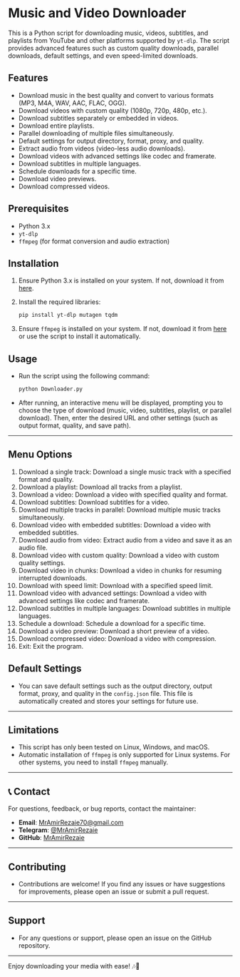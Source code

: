 # Music and Video Downloader

This is a Python script for downloading music, videos, subtitles, and playlists from YouTube and other platforms supported by `yt-dlp`. The script provides advanced features such as custom quality downloads, parallel downloads, default settings, and even speed-limited downloads.

## Features

- Download music in the best quality and convert to various formats (MP3, M4A, WAV, AAC, FLAC, OGG).
- Download videos with custom quality (1080p, 720p, 480p, etc.).
- Download subtitles separately or embedded in videos.
- Download entire playlists.
- Parallel downloading of multiple files simultaneously.
- Default settings for output directory, format, proxy, and quality.
- Extract audio from videos (video-less audio downloads).
- Download videos with advanced settings like codec and framerate.
- Download subtitles in multiple languages.
- Schedule downloads for a specific time.
- Download video previews.
- Download compressed videos.

## Prerequisites

- Python 3.x
- `yt-dlp`
- `ffmpeg` (for format conversion and audio extraction)

## Installation

1. Ensure Python 3.x is installed on your system. If not, download it from [here](https://www.python.org/downloads/).

2. Install the required libraries:

   ```bash
   pip install yt-dlp mutagen tqdm
   ```
3. Ensure `ffmpeg` is installed on your system. If not, download it from [here](https://ffmpeg.org/download.html) or use the script to install it automatically.

## Usage
- Run the script using the following command:
    ```bash
    python Downloader.py
    ```
- After running, an interactive menu will be displayed, prompting you to choose the type of download (music, video, subtitles, playlist, or parallel download). Then, enter the desired URL and other settings (such as output format, quality, and save path).
---

## Menu Options
1. Download a single track: Download a single music track with a specified format and quality.
2. Download a playlist: Download all tracks from a playlist.
3. Download a video: Download a video with specified quality and format.
4. Download subtitles: Download subtitles for a video.
5. Download multiple tracks in parallel: Download multiple music tracks simultaneously.
6. Download video with embedded subtitles: Download a video with embedded subtitles.
7. Download audio from video: Extract audio from a video and save it as an audio file.
8. Download video with custom quality: Download a video with custom quality settings.
9. Download video in chunks: Download a video in chunks for resuming interrupted downloads.
10. Download with speed limit: Download with a specified speed limit.
11. Download video with advanced settings: Download a video with advanced settings like codec and framerate.
12. Download subtitles in multiple languages: Download subtitles in multiple languages.
13. Schedule a download: Schedule a download for a specific time.
14. Download a video preview: Download a short preview of a video.
15. Download compressed video: Download a video with compression.
16. Exit: Exit the program.

## Default Settings
- You can save default settings such as the output directory, output format, proxy, and quality in the `config.json` file. This file is automatically created and stores your settings for future use.
---

## Limitations
- This script has only been tested on Linux, Windows, and macOS.
- Automatic installation of `ffmpeg` is only supported for Linux systems. For other systems, you need to install `ffmpeg` manually.
---

## 📞 Contact

For questions, feedback, or bug reports, contact the maintainer:
- **Email**: MrAmirRezaie70@gmail.com
- **Telegram**: [@MrAmirRezaie](https://t.me/MrAmirRezaie)
- **GitHub**: [MrAmirRezaie](https://github.com/MrAmirRezaie)
---

## Contributing
- Contributions are welcome! If you find any issues or have suggestions for improvements, please open an issue or submit a pull request.
---

## Support
- For any questions or support, please open an issue on the GitHub repository.
---

Enjoy downloading your media with ease! 🎶🎥
